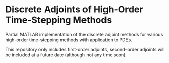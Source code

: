 # Discrete Adjoints of High-Order Time-Stepping Methods
Partial MATLAB implementation of the discrete adjoint methods for various high-order time-stepping methods with application to PDEs.

This repository only includes first-order adjoints, second-order adjoints will be included at a future date (although not any time soon).
